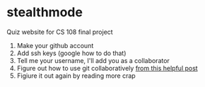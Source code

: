 stealthmode
===========

Quiz website for CS 108 final project

1. Make your github account
2. Add ssh keys (google how to do that)
3. Tell me your username, I'll add you as a collaborator
4. Figure out how to use git collaboratively [from this helpful post](http://codeinthehole.com/writing/pull-requests-and-other-good-practices-for-teams-using-github/)
5. Figiure it out again by reading more crap
